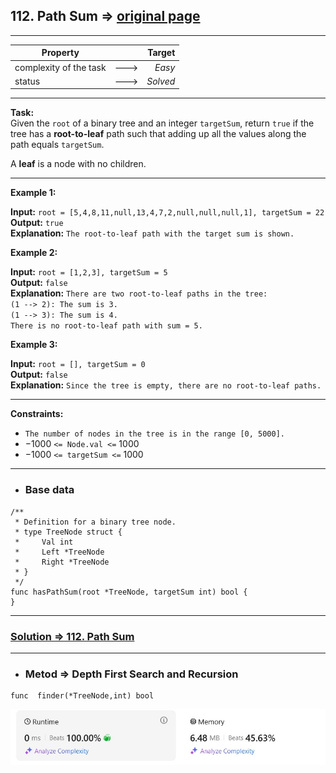 ## 112. Path Sum => [original page](https://leetcode.com/problems/path-sum/description/ "https://leetcode.com/problems/path-sum/description/")

---
| Property               |      |   Target |              
|------------------------|:----:|---------:|
| complexity of the task | ---> |   _Easy_ |
| status                 | ---> | _Solved_ |

---
**Task:**  
Given the `root` of a binary tree and an integer `targetSum`, return `true` if the tree has a **root-to-leaf** path such that adding up all the values along the path equals `targetSum`.

A **leaf** is a node with no children.

---
**Example 1:**

**Input:** `root = [5,4,8,11,null,13,4,7,2,null,null,null,1], targetSum = 22`  
**Output:** `true`  
**Explanation:** `The root-to-leaf path with the target sum is shown.`

**Example 2:**

**Input:** `root = [1,2,3], targetSum = 5`  
**Output:** `false`  
**Explanation:**
`There are two root-to-leaf paths in the tree:`  
`(1 --> 2): The sum is 3.`  
`(1 --> 3): The sum is 4.`  
`There is no root-to-leaf path with sum = 5.`

**Example 3:**

**Input:** `root = [], targetSum = 0`  
**Output:** `false`  
**Explanation:** `Since the tree is empty, there are no root-to-leaf paths.`

---
**Constraints:**
  *  `The number of nodes in the tree is in the range [0, 5000].`
  * $-1000$ `<= Node.val <=` $1000$
  *  $-1000$ `<= targetSum <=` $1000$
---
* ### Base data

```Golang
/**
 * Definition for a binary tree node.
 * type TreeNode struct {
 *     Val int
 *     Left *TreeNode
 *     Right *TreeNode
 * }
 */
func hasPathSum(root *TreeNode, targetSum int) bool {
}
```

---
### [Solution => 112. Path Sum](https://github.com/Ekvo/Leetcode-problems/blob/main/Leetcode-Problems-List/0112-Path-Sum/leetcodeoneonetwo.go "https://github.com/Ekvo/Leetcode-problems/blob/main/Leetcode-Problems-List/0112-Path-Sum/leetcodeoneonetwo.go")

---
* ### Metod =>  Depth First Search and Recursion
```Golang
func  finder(*TreeNode,int) bool
```
![submit](https://github.com/Ekvo/Leetcode-problems/blob/main/Leetcode-Problems-Submit-Screenshots/112_Path_Sum.jpg)
